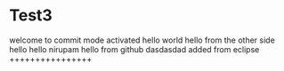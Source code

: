 # Test3
welcome to commit mode
activated
hello world
hello from the other side
hello hello
nirupam hello from github
dasdasdad
added from eclipse
++++++++++++++++
